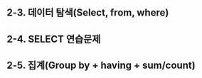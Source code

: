 ## 2-3. 데이터 탐색(Select, from, where)


## 2-4. SELECT 연습문제


## 2-5. 집계(Group by + having + sum/count)